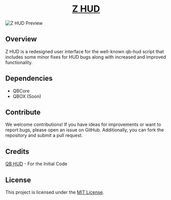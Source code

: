 <h1 align="center"><a href="https://discord.gg/brocode" target="_blank" rel="noopener noreferrer">Z HUD</a></h1>

![Z HUD Preview](https://github.com/TeamBroCode/z-hud/assets/91739770/00b300a2-6494-4b75-b3b1-be4397df174a)

## Overview

Z HUD is a redesigned user interface for the well-known qb-hud script that includes some minor fixes for HUD bugs along with increased and improved functionality.

## Dependencies
- QBCore
- QBOX (Soon)

## Contribute

We welcome contributions! If you have ideas for improvements or want to report bugs, please open an issue on GitHub. Additionally, you can fork the repository and submit a pull request.

## Credits
[QB HUD](https://github.com/qbcore-framework/qb-hud) - For the Initial Code

## License

This project is licensed under the [MIT License](LICENSE).
